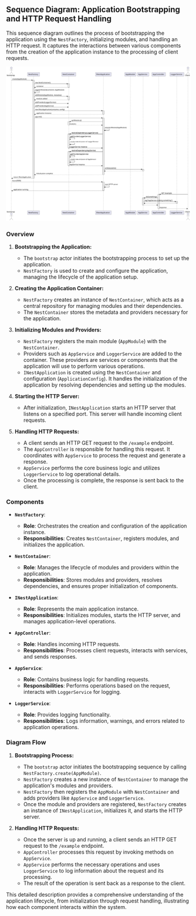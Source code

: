 ## Sequence Diagram: Application Bootstrapping and HTTP Request Handling

This sequence diagram outlines the process of bootstrapping the application using the `NestFactory`, initializing
modules, and handling an HTTP request. It captures the interactions between various components from the creation of the
application instance to the processing of client requests.

![NestJS Bootstrapping Process](assets/nestjs-bootstrapping-process.svg)

### Overview

1. **Bootstrapping the Application:**

    - The `bootstrap` actor initiates the bootstrapping process to set up the application.
    - `NestFactory` is used to create and configure the application, managing the lifecycle of the application setup.

2. **Creating the Application Container:**

    - `NestFactory` creates an instance of `NestContainer`, which acts as a central repository for managing modules and
      their dependencies.
    - The `NestContainer` stores the metadata and providers necessary for the application.

3. **Initializing Modules and Providers:**

    - `NestFactory` registers the main module (`AppModule`) with the `NestContainer`.
    - Providers such as `AppService` and `LoggerService` are added to the container. These providers are services or
      components that the application will use to perform various operations.
    - `INestApplication` is created using the `NestContainer` and configuration (`ApplicationConfig`). It handles the
      initialization of the application by resolving dependencies and setting up the modules.

4. **Starting the HTTP Server:**

    - After initialization, `INestApplication` starts an HTTP server that listens on a specified port. This server will
      handle incoming client requests.

5. **Handling HTTP Requests:**
    - A client sends an HTTP GET request to the `/example` endpoint.
    - The `AppController` is responsible for handling this request. It coordinates with `AppService` to process the
      request and generate a response.
    - `AppService` performs the core business logic and utilizes `LoggerService` to log operational details.
    - Once the processing is complete, the response is sent back to the client.

### Components

- **`NestFactory`**:

    - **Role**: Orchestrates the creation and configuration of the application instance.
    - **Responsibilities**: Creates `NestContainer`, registers modules, and initializes the application.

- **`NestContainer`**:

    - **Role**: Manages the lifecycle of modules and providers within the application.
    - **Responsibilities**: Stores modules and providers, resolves dependencies, and ensures proper initialization of
      components.

- **`INestApplication`**:

    - **Role**: Represents the main application instance.
    - **Responsibilities**: Initializes modules, starts the HTTP server, and manages application-level operations.

- **`AppController`**:

    - **Role**: Handles incoming HTTP requests.
    - **Responsibilities**: Processes client requests, interacts with services, and sends responses.

- **`AppService`**:

    - **Role**: Contains business logic for handling requests.
    - **Responsibilities**: Performs operations based on the request, interacts with `LoggerService` for logging.

- **`LoggerService`**:
    - **Role**: Provides logging functionality.
    - **Responsibilities**: Logs information, warnings, and errors related to application operations.

### Diagram Flow

1. **Bootstrapping Process:**

    - The `bootstrap` actor initiates the bootstrapping sequence by calling `NestFactory.create(AppModule)`.
    - `NestFactory` creates a new instance of `NestContainer` to manage the application's modules and providers.
    - `NestFactory` then registers the `AppModule` with `NestContainer` and adds providers like `AppService`
      and `LoggerService`.
    - Once the module and providers are registered, `NestFactory` creates an instance of `INestApplication`, initializes
      it, and starts the HTTP server.

2. **Handling HTTP Requests:**
    - Once the server is up and running, a client sends an HTTP GET request to the `/example` endpoint.
    - `AppController` processes this request by invoking methods on `AppService`.
    - `AppService` performs the necessary operations and uses `LoggerService` to log information about the request and
      its processing.
    - The result of the operation is sent back as a response to the client.

This detailed description provides a comprehensive understanding of the application lifecycle, from initialization
through request handling, illustrating how each component interacts within the system.
